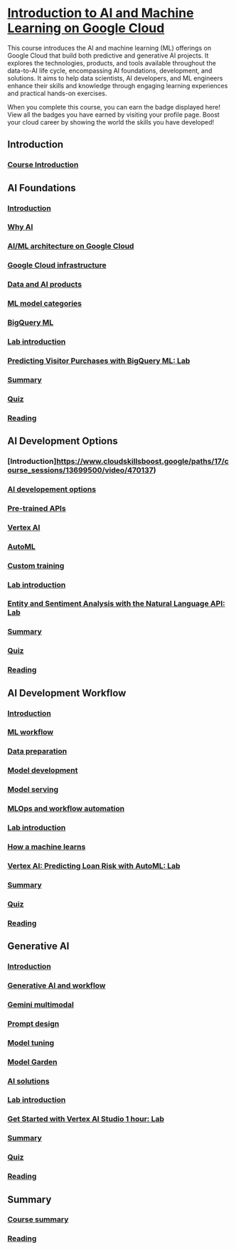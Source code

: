# [Introduction to AI and Machine Learning on Google Cloud](https://www.cloudskillsboost.google/paths/17/course_templates/593)

This course introduces the AI and machine learning (ML) offerings on Google Cloud that build both predictive and generative AI projects. It explores the technologies, products, and tools available throughout the data-to-AI life cycle, encompassing AI foundations, development, and solutions. It aims to help data scientists, AI developers, and ML engineers enhance their skills and knowledge through engaging learning experiences and practical hands-on exercises.

When you complete this course, you can earn the badge displayed here! View all the badges you have earned by visiting your profile page. Boost your cloud career by showing the world the skills you have developed!

## Introduction

### [Course Introduction](https://www.cloudskillsboost.google/paths/17/course_templates/593)

## AI Foundations

### [Introduction](https://www.cloudskillsboost.google/paths/17/course_sessions/13699500/video/470125)
### [Why AI](https://www.cloudskillsboost.google/paths/17/course_sessions/13699500/video/470126)
### [AI/ML architecture on Google Cloud](https://www.cloudskillsboost.google/paths/17/course_sessions/13699500/video/470127)
### [Google Cloud infrastructure](https://www.cloudskillsboost.google/paths/17/course_sessions/13699500/video/470128)
### [Data and AI products](https://www.cloudskillsboost.google/paths/17/course_sessions/13699500/video/470129)
### [ML model categories](https://www.cloudskillsboost.google/paths/17/course_sessions/13699500/video/470130)
### [BigQuery ML](https://www.cloudskillsboost.google/paths/17/course_sessions/13699500/video/470131)
### [Lab introduction](https://www.cloudskillsboost.google/paths/17/course_sessions/13699500/video/470132)
### [Predicting Visitor Purchases with BigQuery ML: Lab](./Labs/Predicting%20Visitor%20Purchases%20with%20BigQuery%20ML/README.md)
### [Summary](https://www.cloudskillsboost.google/paths/17/course_sessions/13699500/video/470134)
### [Quiz](https://www.cloudskillsboost.google/paths/17/course_sessions/13699500/quizzes/470135)
### [Reading](https://www.cloudskillsboost.google/paths/17/course_sessions/13699500/documents/470136)

## AI Development Options

### [Introduction]https://www.cloudskillsboost.google/paths/17/course_sessions/13699500/video/470137)
### [AI developement options](https://www.cloudskillsboost.google/paths/17/course_sessions/13699500/video/470138)
### [Pre-trained APIs](https://www.cloudskillsboost.google/paths/17/course_sessions/13699500/video/470139)
### [Vertex AI](https://www.cloudskillsboost.google/paths/17/course_sessions/13699500/video/470140)
### [AutoML](https://www.cloudskillsboost.google/paths/17/course_sessions/13699500/video/470141)
### [Custom training](https://www.cloudskillsboost.google/paths/17/course_sessions/13699500/video/470142)
### [Lab introduction](https://www.cloudskillsboost.google/paths/17/course_sessions/13699500/video/470143)
### [Entity and Sentiment Analysis with the Natural Language API: Lab](./Labs/GSP038%20-%20Entity%20and%20Sentiment%20Analysis%20with%20the%20Natural%20Language%20API/README.md)
### [Summary](https://www.cloudskillsboost.google/paths/17/course_sessions/13699500/video/470145)
### [Quiz](https://www.cloudskillsboost.google/paths/17/course_sessions/13699500/quizzes/470146)
### [Reading](https://www.cloudskillsboost.google/paths/17/course_sessions/13699500/documents/470147)

## AI Development Workflow

### [Introduction](https://www.cloudskillsboost.google/paths/17/course_sessions/13699500/video/470148)
### [ML workflow](https://www.cloudskillsboost.google/paths/17/course_sessions/13699500/video/470149)
### [Data preparation](https://www.cloudskillsboost.google/paths/17/course_sessions/13699500/video/470150)
### [Model development](https://www.cloudskillsboost.google/paths/17/course_sessions/13699500/video/470151)
### [Model serving](https://www.cloudskillsboost.google/paths/17/course_sessions/13699500/video/470152)
### [MLOps and workflow automation](https://www.cloudskillsboost.google/paths/17/course_sessions/13699500/video/470153)
### [Lab introduction](https://www.cloudskillsboost.google/paths/17/course_sessions/13699500/video/470154)
### [How a machine learns](https://www.cloudskillsboost.google/paths/17/course_sessions/13699500/video/470155)
### [Vertex AI: Predicting Loan Risk with AutoML: Lab](./Labs/Vertex%20AI%20Predicting%20Loan%20Risk%20with%20AutoML/README.md)
### [Summary](https://www.cloudskillsboost.google/paths/17/course_sessions/13699500/video/470157)
### [Quiz](https://www.cloudskillsboost.google/paths/17/course_sessions/13699500/quizzes/470158)
### [Reading](https://www.cloudskillsboost.google/paths/17/course_sessions/13699500/documents/470159)

## Generative AI

### [Introduction](https://www.cloudskillsboost.google/paths/17/course_sessions/13699500/video/470160)
### [Generative AI and workflow](https://www.cloudskillsboost.google/paths/17/course_sessions/13699500/video/470161)
### [Gemini multimodal](https://www.cloudskillsboost.google/paths/17/course_sessions/13699500/video/470162)
### [Prompt design](https://www.cloudskillsboost.google/paths/17/course_sessions/13699500/video/470163)
### [Model tuning](https://www.cloudskillsboost.google/paths/17/course_sessions/13699500/video/470164)
### [Model Garden](https://www.cloudskillsboost.google/paths/17/course_sessions/13699500/video/470165)
### [AI solutions](https://www.cloudskillsboost.google/paths/17/course_sessions/13699500/video/470166)
### [Lab introduction](https://www.cloudskillsboost.google/paths/17/course_sessions/13699500/video/470167)
### [Get Started with Vertex AI Studio 1 hour: Lab](./Labs/GSP1154%20-%20Get%20Started%20with%20Vertex%20AI%20Studio/README.md)
### [Summary](https://www.cloudskillsboost.google/paths/17/course_sessions/13699500/video/470169)
### [Quiz](https://www.cloudskillsboost.google/paths/17/course_sessions/13699500/quizzes/470170)
### [Reading](https://www.cloudskillsboost.google/paths/17/course_sessions/13699500/documents/470171)

## Summary

### [Course summary](https://www.cloudskillsboost.google/paths/17/course_sessions/13699500/video/470172)
### [Reading](https://www.cloudskillsboost.google/paths/17/course_sessions/13699500/documents/470173)

#
